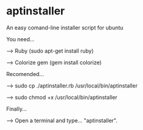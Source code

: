 # aptinstaller
An easy comand-line installer script for ubuntu

You need...

--> Ruby (sudo apt-get install ruby)

--> Colorize gem (gem install colorize)

Recomended...

--> sudo cp ./aptinstaller.rb /usr/local/bin/aptinstaller

--> sudo chmod +x /usr/local/bin/aptinstaller

Finally...

--> Open a terminal and type... "aptinstaller".

